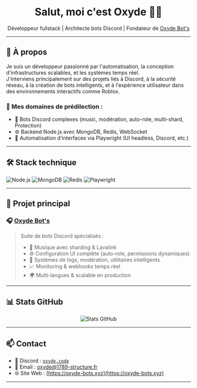 <h1 align="center">Salut, moi c'est Oxyde 👨‍💻</h1>

<p align="center">
Développeur fullstack | Architecte bots Discord | Fondateur de <a href="https://oxyde-bots.xyz">Oxyde Bot's</a>
</p>

---

## 🚀 À propos

Je suis un développeur passionné par l'automatisation, la conception d'infrastructures scalables, et les systèmes temps réel.  
J'interviens principalement sur des projets liés à Discord, à la sécurité réseau, à la création de bots intelligents, et à l'expérience utilisateur dans des environnements interactifs comme Roblox.

### 🧠 Mes domaines de prédilection :

- 🔁 Bots Discord complexes (music, modération, auto-role, multi-shard, Protection)
- ⚙️ Backend Node.js avec MongoDB, Redis, WebSocket
- 🧪 Automatisation d’interfaces via Playwright (UI headless, Discord, etc.)

---

## 🛠️ Stack technique

![Node.js](https://img.shields.io/badge/Node.js-339933?style=for-the-badge&logo=nodedotjs&logoColor=white)
![MongoDB](https://img.shields.io/badge/MongoDB-47A248?style=for-the-badge&logo=mongodb&logoColor=white)
![Redis](https://img.shields.io/badge/Redis-DC382D?style=for-the-badge&logo=redis&logoColor=white)
![Playwright](https://img.shields.io/badge/Playwright-2EAD33?style=for-the-badge&logo=playwright&logoColor=white)

---

## 🧩 Projet principal

### 🎧 [Oxyde Bot's](https://oxyde-bots.xyz)

> Suite de bots Discord spécialisés :
>
> - 🎵 Musique avec sharding & Lavalink
> - ⚙️ Configuration UI complète (auto-role, permissions dynamiques)
> - 🧠 Systèmes de logs, modération, utilitaires intelligents
> - 📈 Monitoring & webhooks temps réel
> - 🌍 Multi-langues & scalable en production

---

## 📊 Stats GitHub

<p align="center">
  <img src="https://github-readme-stats.vercel.app/api?username=OxydeBots&show_icons=true&theme=tokyonight" alt="Stats GitHub" />
</p>

---

## 📫 Contact

- 💬 Discord : [`oxyde.code`](https://discord.com/users/547744111419981825)
- 📧 Email : [oxyde@1789-structure.fr](mailto:oxyde@1789-structure.fr)
- 🌐 Site Web : [https://oxyde-bots.xyz](https://oxyde-bots.xyz)

---
